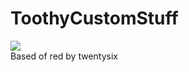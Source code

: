 # ToothyCustomStuff
<a href="https://discord.gg/012qkRgjZVryZQxHU"><img src="https://camo.githubusercontent.com/febe18e2b46f40a76c836e4ec4f03c3512c30f87/68747470733a2f2f696d672e736869656c64732e696f2f62616467652f446973636f72642d6a6f696e253230636861742532302545322538362539322d3733386264372e7376673f7374796c653d666c61742d737175617265"></a>
<br>
Based of red by twentysix

